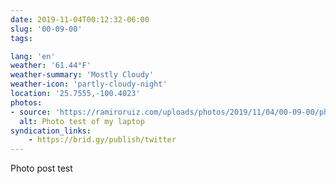 ```yaml
---
date: 2019-11-04T00:12:32-06:00
slug: '00-09-00'
tags:

lang: 'en'
weather: '61.44°F'
weather-summary: 'Mostly Cloudy'
weather-icon: 'partly-cloudy-night'
location: '25.7555,-100.4023'
photos:
- source: 'https://ramiroruiz.com/uploads/photos/2019/11/04/00-09-00/photo-test-of-my-laptop.jpeg'
  alt: Photo test of my laptop
syndication_links:
    - https://brid.gy/publish/twitter
---
```

Photo post test